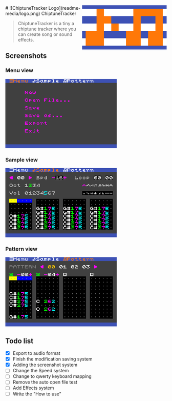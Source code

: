 <img src="readme-media/logo-high.png" align="right" />
# ![ChiptuneTracker Logo](readme-media/logo.png) ChiptuneTracker

> ChiptuneTracker is a tiny a chiptune tracker where you can create song or sound effects.

## Screenshots

### Menu view

![Maze example](readme-media/screenshot-menu-view.png)

### Sample view

![Maze example](readme-media/screenshot-sample-view.png)

### Pattern view

![Maze example](readme-media/screenshot-pattern-view.png)

## Todo list

- [x] Export to audio format
- [x] Finish the modification saving system
- [x] Adding the screenshot system
- [ ] Change the Speed system
- [ ] Change to qwerty keyboard mapping
- [ ] Remove the auto open file test
- [ ] Add Effects system
- [ ] Write the "How to use"